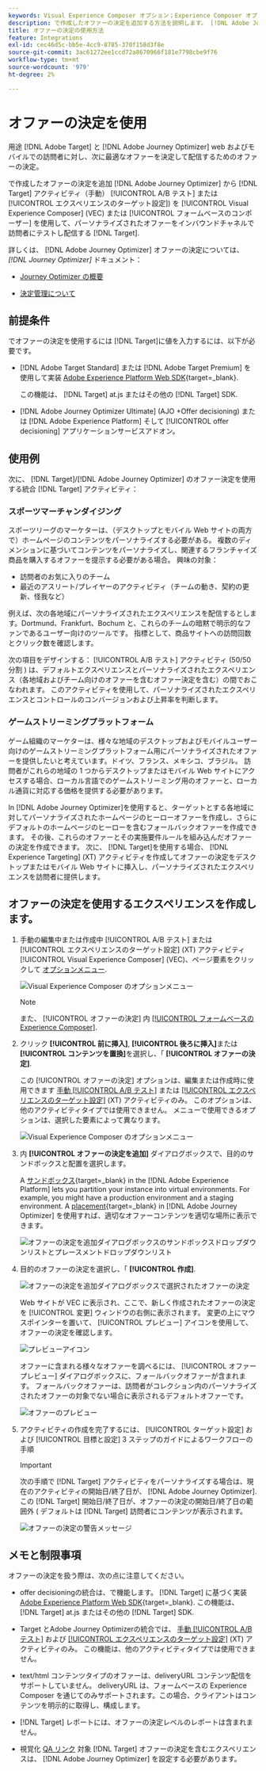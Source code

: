 ```yaml
---
keywords: Visual Experience Composer オプション；Experience Composer オプション；エクスペリエンスオプション；オファーの決定；offer decisioning;ajo;Journey Optimizer
description: で作成したオファーの決定を追加する方法を説明します。 [!DNL Adobe Journey Optimizer] を「 」アクティビティに追加します。
title: オファーの決定の使用方法
feature: Integrations
exl-id: cec46d5c-bb5e-4cc9-8785-370f158d3f8e
source-git-commit: 3ac61272ee1ccd72a8670966f181e7798cbe9f76
workflow-type: tm+mt
source-wordcount: '979'
ht-degree: 2%

---
```


# オファーの決定を使用

用途 [!DNL Adobe Target] と [!DNL Adobe Journey Optimizer] web およびモバイルでの訪問者に対し、次に最適なオファーを決定して配信するためのオファーの決定。

で作成したオファーの決定を追加 [!DNL Adobe Journey Optimizer] から [!DNL Target] アクティビティ（手動） [!UICONTROL A/B テスト] または [!UICONTROL エクスペリエンスのターゲット設定]) を [!UICONTROL Visual Experience Composer] (VEC) または [!UICONTROL フォームベースのコンポーザー] を使用して、パーソナライズされたオファーをインバウンドチャネルで訪問者にテストし配信する [!DNL Target].

詳しくは、 [!DNL Adobe Journey Optimizer] オファーの決定については、 *[!DNL Journey Optimizer]* ドキュメント：

* [Journey Optimizer の概要](https://experienceleague.adobe.com/docs/journey-optimizer/using/get-started/get-started.html)

* [決定管理について](https://experienceleague.adobe.com/docs/journey-optimizer/using/offer-decisioniong/get-started/starting-offer-decisioning.html)

## 前提条件

でオファーの決定を使用するには [!DNL Target]に値を入力するには、以下が必要です。

* [!DNL Adobe Target Standard] または [!DNL Adobe Target Premium] を使用して実装 [Adobe Experience Platform Web SDK](https://developer.adobe.com/target/implement/client-side/aep-web-sdk/){target=_blank}.

   この機能は、 [!DNL Target] at.js またはその他の [!DNL Target] SDK.

* [!DNL Adobe Journey Optimizer Ultimate] (AJO +Offer decisioning) または [!DNL Adobe Experience Platform] そして [!UICONTROL offer decisioning] アプリケーションサービスアドオン。

## 使用例

次に、 [!DNL Target]/[!DNL Adobe Journey Optimizer] のオファー決定を使用する統合 [!DNL Target] アクティビティ：

### スポーツマーチャンダイジング

スポーツリーグのマーケターは、（デスクトップとモバイル Web サイトの両方で）ホームページのコンテンツをパーソナライズする必要がある。 複数のディメンションに基づいてコンテンツをパーソナライズし、関連するフランチャイズ商品を購入するオファーを提示する必要がある場合。 興味の対象：

* 訪問者のお気に入りのチーム
* 最近のアスリート/プレイヤーのアクティビティ（チームの動き、契約の更新、怪我など）

例えば、次の各地域にパーソナライズされたエクスペリエンスを配信するとします。Dortmund、Frankfurt、Bochum と、これらのチームの暗黙で明示的なファンであるユーザー向けのツールです。 指標として、商品サイトへの訪問回数とクリック数を確認します。

次の項目をデザインする： [!UICONTROL A/B テスト] アクティビティ (50/50分割 ) は、デフォルトエクスペリエンスとパーソナライズされたエクスペリエンス（各地域およびチーム向けのオファーを含むオファー決定を含む）の間でおこなわれます。 このアクティビティを使用して、パーソナライズされたエクスペリエンスとコントロールのコンバージョンおよび上昇率を判断します。

### ゲームストリーミングプラットフォーム

ゲーム組織のマーケターは、様々な地域のデスクトップおよびモバイルユーザー向けのゲームストリーミングプラットフォーム用にパーソナライズされたオファーを提供したいと考えています。ドイツ、フランス、メキシコ、ブラジル。 訪問者がこれらの地域の 1 つからデスクトップまたはモバイル Web サイトにアクセスする場合、ローカル言語でのゲームストリーミング用のオファーと、ローカル通貨に対応する価格を提供する必要があります。

In [!DNL Adobe Journey Optimizer]を使用すると、ターゲットとする各地域に対してパーソナライズされたホームページのヒーローオファーを作成し、さらにデフォルトのホームページのヒーローを含むフォールバックオファーを作成できます。 その後、これらのオファーとその実施要件ルールを組み込んだオファーの決定を作成できます。 次に、 [!DNL Target]を使用する場合、 [!DNL Experience Targeting] (XT) アクティビティを作成してオファーの決定をデスクトップまたはモバイル Web サイトに挿入し、パーソナライズされたエクスペリエンスを訪問者に提供します。

## オファーの決定を使用するエクスペリエンスを作成します。

1. 手動の編集中または作成中 [!UICONTROL A/B テスト] または [!UICONTROL エクスペリエンスのターゲット設定] (XT) アクティビティ [!UICONTROL Visual Experience Composer] (VEC)、ページ要素をクリックして [オプションメニュー](/help/main/c-experiences/c-visual-experience-composer/viztarget-options.md).

   ![Visual Experience Composer のオプションメニュー](assets/options-menu1.png)

   >[!NOTE]
   >
   >また、 [!UICONTROL オファーの決定] 内 [[!UICONTROL フォームベースの Experience Composer]](/help/main/c-experiences/form-experience-composer.md).

1. クリック **[!UICONTROL 前に挿入]**, **[!UICONTROL 後ろに挿入]**&#x200B;または **[!UICONTROL コンテンツを置換]**&#x200B;を選択し、「 **[!UICONTROL オファーの決定]**.

   この [!UICONTROL オファーの決定] オプションは、編集または作成時に使用できます [手動 [!UICONTROL A/B テスト]](/help/main/c-activities/t-test-ab/test-ab.md#types) または [[!UICONTROL エクスペリエンスのターゲット設定]](/help/main/c-activities/t-experience-target/experience-target.md) (XT) アクティビティのみ。 このオプションは、他のアクティビティタイプでは使用できません。 メニューで使用できるオプションは、選択した要素によって異なります。

   ![Visual Experience Composer のオプションメニュー](assets/options-menu.png)

1. 内 **[!UICONTROL オファーの決定を追加]** ダイアログボックスで、目的のサンドボックスと配置を選択します。

   A [サンドボックス](https://experienceleague.adobe.com/docs/experience-platform/sandbox/ui/overview.html){target=_blank} in the [!DNL Adobe Experience Platform] lets you partition your instance into virtual environments. For example, you might have a production environment and a staging environment. A [placement](https://experienceleague.adobe.com/docs/journey-optimizer/using/offer-decisioniong/create-components/creating-placements.html){target=_blank} in [!DNL Adobe Journey Optimizer] を使用すれば、適切なオファーコンテンツを適切な場所に表示できます。

   ![オファーの決定を追加ダイアログボックスのサンドボックスドロップダウンリストとプレースメントドロップダウンリスト](/help/main/c-integrating-target-with-mac/ajo/assets/sandbox-placement.png)

1. 目的のオファーの決定を選択し、「 **[!UICONTROL 作成]**.

   ![オファーの決定を追加ダイアログボックスで選択されたオファーの決定](assets/offer-decision.png)

   Web サイトが VEC に表示され、ここで、新しく作成されたオファーの決定を [!UICONTROL 変更] ウィンドウの右側に表示されます。 変更の上にマウスポインターを置いて、 [!UICONTROL プレビュー] アイコンを使用して、オファーの決定を確認します。

   ![プレビューアイコン](assets/preview-icon.png)

   オファーに含まれる様々なオファーを調べるには、 [!UICONTROL オファープレビュー] ダイアログボックスに、フォールバックオファーが含まれます。 フォールバックオファーは、訪問者がコレクション内のパーソナライズされたオファーの対象でない場合に表示されるデフォルトオファーです。

   ![オファーのプレビュー](assets/offer-preview.png)

1. アクティビティの作成を完了するには、 [!UICONTROL ターゲット設定] および [!UICONTROL 目標と設定] 3 ステップのガイドによるワークフローの手順

   >[!IMPORTANT]
   >
   >次の手順で [!DNL Target] アクティビティをパーソナライズする場合は、現在のアクティビティの開始日/終了日が、 [!DNL Adobe Journey Optimizer]. この [!DNL Target] 開始日/終了日が、オファーの決定の開始日/終了日の範囲外 ( デフォルトは [!DNL Target] 訪問者にコンテンツが表示されます。

   ![オファーの決定の警告メッセージ](/help/main/c-integrating-target-with-mac/ajo/assets/offer-decision-warning.png)

## メモと制限事項

オファーの決定を扱う際は、次の点に注意してください。

* offer decisioningの統合は、で機能します。 [!DNL Target] に基づく実装 [Adobe Experience Platform Web SDK](https://developer.adobe.com/target/implement/client-side/aep-web-sdk/){target=_blank}. この機能は、 [!DNL Target] at.js またはその他の [!DNL Target] SDK.

* Target とAdobe Journey Optimizerの統合では、 [手動 [!UICONTROL A/B テスト]](/help/main/c-activities/t-test-ab/test-ab.md#types) および [[!UICONTROL エクスペリエンスのターゲット設定]](/help/main/c-activities/t-experience-target/experience-target.md) (XT) アクティビティのみ。 この機能は、他のアクティビティタイプでは使用できません。

* text/html コンテンツタイプのオファーは、deliveryURL コンテンツ配信をサポートしていません。 deliveryURL は、フォームベースの Experience Composer を通じてのみサポートされます。この場合、クライアントはコンテンツを明示的に取得し、構成します。

* [!DNL Target] レポートには、オファーの決定レベルのレポートは含まれません。

* 視覚化 [QA リンク](/help/main/c-activities/c-activity-qa/activity-qa.md) 対象 [!DNL Target] オファーの決定を含むエクスペリエンスは、 [!DNL Adobe Journey Optimizer] を設定する必要があります。
